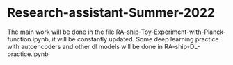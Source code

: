 # Research-assistant-Summer-2022
The main work will be done in the file RA-ship-Toy-Experiment-with-Planck-function.ipynb, it will be constantly updated.
Some deep learning practice with autoencoders and other dl models will be done in RA-ship-DL-practice.ipynb

